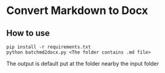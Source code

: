 # Convert Markdown to Docx

## How to use

```
pip install -r requirements.txt
python batchmd2docx.py <The folder contains .md file>
```

The output is default put at the folder nearby the input folder
